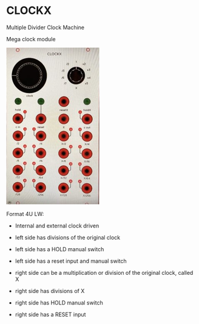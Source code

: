 # CLOCKX
Multiple Divider Clock Machine

Mega clock module

![alt text](https://github.com/themangoest/CLOCKX/blob/main/245x413_50091.jpg)

Format 4U LW:

- Internal and external clock driven
- left side has divisions of the original clock
- left side has a HOLD manual switch
- left side has a reset input and manual switch

- right side can be a multiplication or division of the original clock, called X
- right side has divisions of X
- right side has HOLD manual switch
-  right side has a RESET input

